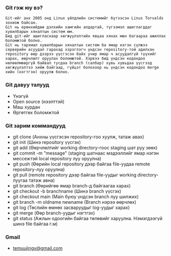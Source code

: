 ### Git гэж юу вэ?
```
Git-ийг анх 2005 онд Linux үйлдлийн системийг бүтээсэн Linus Torvalds зохиож байсан.
Git нь ерөнхийдөө дэлхийн хамгийн алдартай, түгээмэл ашиглагддаг хувилбарын хяналтын систем юм.
Бид git-ийг ашигласнаар хөгжүүлэлтийн явцаа хянах мөн багаараа ажиллах боломжтой болно.
Git нь тархмал хувилбарын хяналтын систем ба ямар нэгэн сүлжээ серверийн асуудал гарахад хэрэглэгч үндсэн repository-той адилхан repository өөр дээрээ үүсгэсэн байх учир ямар ч асуудалгүй түүхийг харах, өөрчлөлт оруулах боломжтой. Хэрвээ бид үндсэн кодондоо нөлөөлмөөргүй байвал тусдаа branch (салбар) хувь хувьдаа үүсгээд хөгжүүлэлтээ хийж байгаад, гүйцэт болохоор нь үндсэн кодондоо merge хийн (нэгтгэн) оруулж болно.
```
### Git давуу талууд
- Үнэгүй
- Open source (нээлттэй)
- Маш хурдан
- Өргөтгөх боломжтой
### Git зарим коммандууд
- git clone (Анхны үүсгэсэн repository-гоо хуулж, татаж авах)
- git init (Шинэ repository үүсгэх)
- git add (Өөрчлөлтийг working directory-гоос staging шат руу зөөх)
- git commit -m "message" (staging шатнаас мэдээллийг ямар нэгэн мессежтэй local repository луу оруулна)
- git push (Өөрийн local repository дээр байгаа file-уудаа remote repository-луу оруулна)
- git pull (remote repository дээр байгаа file-уудыг working directory-луугаа татаж авна)
- git branch (Өөрийгөө ямар branch-д байгаагаа харах)
- git checkout -b branchname (Шинэ branch үүсгэх)
- git checkout main (Main буюу үндсэн branch луу шилжих)
- git branch -m oldname newname (Branch нэрээ өөрчлөх)
- git log (Төслийн өмнөх засваруудыг log-уудыг харах)
- git merge (Өөр branch-уудыг нэгтгэх)
- git status (Ажлын одоогийн байгаа төлөвийг харуулна. Нэмэгдээгүй шинэ file байгаа г.м)
### Gmail
- temuujingv@gmail.com
